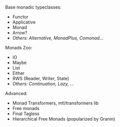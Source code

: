 Base monadic typeclasses:
* Functor
* Applicative
* Monad
* Arrow?
* _Others: Alternative, MonadPlus, Comonad..._

Monads Zoo:
* IO
* Maybe
* List
* Either
* RWS (Reader, Writer, State)
* _Others: Continuation, Lazy, ..._

Advanced:
* Monad Transformers, mtl/transformers lib
* Free monads
* Final Tagless
* Hierarchical Free Monads (popularized by Granin)
